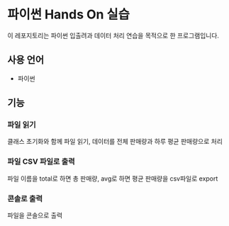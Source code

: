 # 파이썬 Hands On 실습

이 레포지토리는 파이썬 입출려과 데이터 처리 연습을 목적으로 한 프로그램입니다.

## 사용 언어

- 파이썬

## 기능

### 파일 읽기

클래스 초기화와 함께 파일 읽기, 데이터를 전체 판매량과 하루 평균 판매량으로 처리

### 파일 CSV 파일로 출력

파일 이름을 total로 하면 총 판매량, avg로 하면 평균 판매량을 csv파일로 export

### 콘솔로 출력

파일을 콘솔으로 출력

